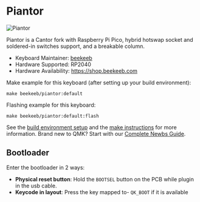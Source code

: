 # Piantor

![Piantor](https://i.imgur.com/xIF754Qh.jpg)

Piantor is a Cantor fork with Raspberry Pi Pico, hybrid hotswap socket and soldered-in switches support, and a breakable column.

* Keyboard Maintainer: [beekeeb](https://github.com/beekeeb)
* Hardware Supported: RP2040
* Hardware Availability: https://shop.beekeeb.com

Make example for this keyboard (after setting up your build environment):

    make beekeeb/piantor:default

Flashing example for this keyboard:

    make beekeeb/piantor:default:flash

See the [build environment setup](https://docs.qmk.fm/#/getting_started_build_tools) and the [make instructions](https://docs.qmk.fm/#/getting_started_make_guide) for more information. Brand new to QMK? Start with our [Complete Newbs Guide](https://docs.qmk.fm/#/newbs).

## Bootloader

Enter the bootloader in 2 ways:

* **Physical reset button**: Hold the `BOOTSEL` button on the PCB while plugin in the usb cable.
* **Keycode in layout**: Press the key mapped to- `QK_BOOT` if it is available
